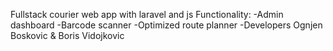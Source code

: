 
Fullstack courier web app with laravel and js
Functionality:
-Admin dashboard
-Barcode scanner
-Optimized route planner
-Developers Ognjen Boskovic & Boris Vidojkovic
